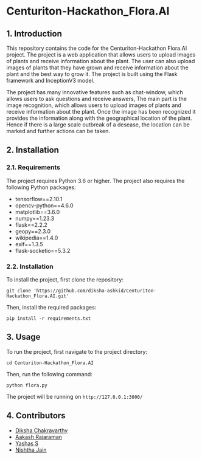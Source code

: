 # Centuriton-Hackathon_Flora.AI

## 1. Introduction

This repository contains the code for the Centuriton-Hackathon Flora.AI project. The project is a web application that allows users to upload images of plants and receive information about the plant. The user can also upload images of plants that they have grown and receive information about the plant and the best way to grow it. The project is built using the Flask framework and InceptionV3 model.

The project has many innovative features such as chat-window, which allows users to ask questions and receive answers, The main part is the image recognition, which allows users to upload images of plants and receive information about the plant. Once the image has been recognized it provides the information along with the geographical location of the plant. Hence if there is a large scale outbreak of a desease, the location can be marked and further actions can be taken.

## 2. Installation

### 2.1. Requirements

The project requires Python 3.6 or higher. The project also requires the following Python packages:

  * tensorflow==2.10.1
  * opencv-python==4.6.0
  * matplotlib==3.6.0
  * numpy==1.23.3
  * flask==2.2.2
  * geopy==2.3.0
  * wikipedia==1.4.0
  * exif==1.3.5
  * flask-socketio==5.3.2

### 2.2. Installation

To install the project, first clone the repository:

`git clone 'https://github.com/diksha-ashkid/Centuriton-Hackathon_Flora.AI.git'`

Then, install the required packages:

`pip install -r requirements.txt`

## 3. Usage

To run the project, first navigate to the project directory:

`cd Centuriton-Hackathon_Flora.AI`

Then, run the following command:

`python flora.py`

The project will be running on `http://127.0.0.1:3000/`

## 4. Contributors

  * [Diksha Chakravarthy](https://github.com/diksha-ashkid)
  * [Aakash Rajaraman](https://github.com/aakashrajaraman)
  * [Yashas S](https://github.com/Yashas2001)
  * [Nishtha Jain](https://github.com/2002nishthajain)

